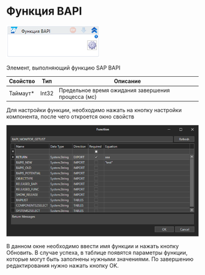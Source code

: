 # Функция BAPI

![](<../../../../.gitbook/assets/image (47).png>)

Элемент, выполняющий функцию SAP BAPI

| Свойство  | Тип   | Описание                                           |
| --------- | ----- | -------------------------------------------------- |
| Таймаут\* | Int32 | Предельное время ожидания завершения процесса (мс) |

Для настройки функции, необходимо нажать на кнопку настройки компонента, после чего откроется окно свойств

![](<../../../../.gitbook/assets/image (897).png>)

В данном окне необходимо ввести имя функции и нажать кнопку Обновить. В случае успеха, в таблице появятся параметры функции, которые могут быть заполнены нужными значениями. По завершению редактирования нужно нажать кнопку OK.
